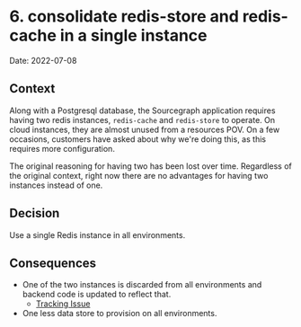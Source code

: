 # 6. consolidate redis-store and redis-cache in a single instance

Date: 2022-07-08

## Context

Along with a Postgresql database, the Sourcegraph application requires having two redis instances, `redis-cache` and `redis-store` to operate. On cloud instances, they are almost unused from a resources POV. On a few occasions, customers have asked about why we're doing this, as this requires more configuration.

The original reasoning for having two has been lost over time. Regardless of the original context, right now there are no advantages for having two instances instead of one. 

## Decision

Use a single Redis instance in all environments. 

## Consequences

- One of the two instances is discarded from all environments and backend code is updated to reflect that. 
  - [Tracking Issue](https://github.com/sourcegraph/sourcegraph/issues/38479)
- One less data store to provision on all environments. 
